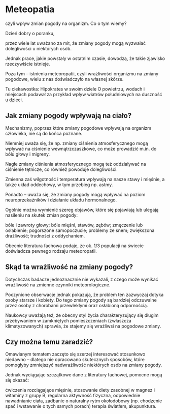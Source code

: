 # Meteopatia

czyli wpływ zmian pogody na organizm. Co o tym wiemy?

Dzień dobry o poranku,

przez wiele lat uważano za mit, że zmiany pogody mogą wyzwalać dolegliwości u niektórych osób.

Jednak prace, jakie powstały w ostatnim czasie, dowodzą, że takie zjawisko rzeczywiście istnieje.

Poza tym – istnienia meteoropatii, czyli wrażliwości organizmu na zmiany pogodowe, wielu z nas doświadczyło na własnej skórze.

Tu ciekawostka: Hipokrates w swoim dziele O powietrzu, wodach i miejscach podawał za przykład wpływ wiatrów południowych na duszność u dzieci.

## Jak zmiany pogody wpływają na ciało?

Mechanizmy, poprzez które zmiany pogodowe wpływają na organizm człowieka, nie są do końca poznane.

Niemniej uważa się, że np. zmiany ciśnienia atmosferycznego mogą wpływać na ciśnienie wewnątrzczaszkowe, co może prowadzić m.in. do bólu głowy i migreny.

Nagłe zmiany ciśnienia atmosferycznego mogą też oddziaływać na ciśnienie tętnicze, co również powoduje dolegliwości.

Zmienna zaś wilgotność i temperatura wpływają na nasze stawy i mięśnie, a także układ oddechowy, w tym przebieg np. astmy.

Ponadto – uważa się, że zmiany pogody mogą wpływać na poziom neuroprzekaźników i działanie układu hormonalnego.

Ogólnie można wymienić szereg objawów, które się pojawiają lub ulegają nasileniu na skutek zmian pogody:

bóle i zawroty głowy; bóle mięśni, stawów, zębów; zmęczenie lub osłabienie; pogorszone samopoczucie; problemy ze snem; zwiększona drażliwość; trudności z oddychaniem.

Obecnie literatura fachowa podaje, że ok. 1/3 populacji na świecie doświadcza pewnego rodzaju meteoropatii.

## Skąd ta wrażliwość na zmiany pogody?

Dotychczas badacze jednoznacznie nie wykazali, z czego może wynikać wrażliwość na zmienne czynniki meteorologiczne.

Poczynione obserwacje jednak pokazują, że problem ten zazwyczaj dotyka osoby starsze i kobiety. Do tego zmiany pogody są bardziej odczuwalne przez osoby z chorobami przewlekłymi oraz osłabioną odpornością.

Naukowcy uważają też, że obecny styl życia charakteryzujący się długim przebywaniem w zamkniętych pomieszczeniach (zwłaszcza klimatyzowanych) sprawia, że stajemy się wrażliwsi na pogodowe zmiany.

## Czy można temu zaradzić?

Omawianym tematem zaczęto się szerzej interesować stosunkowo niedawno – dlatego nie opracowano skutecznych sposobów, które pomogłyby zmniejszyć nadwrażliwość niektórych osób na zmiany pogody.

Jednak wyciągając szczątkowe dane z literatury fachowej, pomocne mogą się okazać:

ćwiczenia rozciągające mięśnie, stosowanie diety zasobnej w magnez i witaminy z grupy B, regularna aktywność fizyczna, odpowiednie nawadnianie ciała, zadbanie o naturalny rytm okołodobowy (np. chodzenie spać i wstawanie o tych samych porach) terapia światłem, akupunktura.

